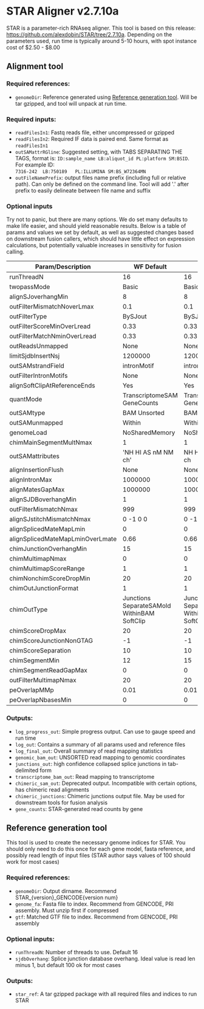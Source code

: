# STAR Aligner v2.7.10a
STAR is a parameter-rich RNAseq aligner.
This tool is based on this release: https://github.com/alexdobin/STAR/tree/2.7.10a.
Depending on the parameters used, run time is typically around 5-10 hours, with spot instance cost of $2.50 - $8.00

## Alignment tool
### Required references:
 - `genomeDir`: Reference generated using [Reference generation tool](#reference-generation-tool). Will be tar gzipped, and tool will unpack at run time.

### Required inputs:
 - `readFilesIn1`: Fastq reads file, either uncompressed or gzipped
 - `readFilesIn2`: Required IF data is paired end. Same format as `readFilesIn1`
 - `outSAMattrRGline`: Suggested setting, with TABS SEPARATING THE TAGS, format is: `ID:sample_name LB:aliquot_id PL:platform SM:BSID`.
   For example ID: <br>
 `7316-242  LB:750189   PL:ILLUMINA SM:BS_W72364MN`
 - `outFileNamePrefix`: output files name prefix (including full or relative path).
 Can only be defined on the command line.
 Tool will add '.' after prefix to easily delineate between file name and suffix

### Optional inputs
Try not to panic, but there are many options.
We do set many defaults to make life easier, and should yield reasonable results.
Below is a table of params and values we set by default, as well as suggested changes based on downstream fusion callers, which should have little effect on expression calculations, but potentially valuable increases in sensitivity for fusion calling.

| Param/Description                | WF Default                                  | gtex                                              | min_fusion                                        | star_fusion_heavy                | arriba_heavy                     |
| -------------------------------- | ------------------------------------------- | ------------------------------------------------- | ------------------------------------------------- | -------------------------------- | -------------------------------- |
| runThreadN                       | 16                                          | 16                                                | 16                                                | 16                               | 16                               |
| twopassMode                      | Basic                                       | Basic                                             | Basic                                             | Basic                            | Basic                            |
| alignSJoverhangMin               | 8                                           | 8                                                 | 8                                                 | 8                                | 8                                |
| outFilterMismatchNoverLmax       | 0.1                                         | 0.1                                               | 0.1                                               | 0.1                              | 0.1                              |
| outFilterType                    | BySJout                                     | BySJout                                           | BySJout                                           | BySJout                          | BySJout                          |
| outFilterScoreMinOverLread       | 0.33                                        | 0.33                                              | 0.33                                              | 0.33                             | 0.33                             |
| outFilterMatchNminOverLread      | 0.33                                        | 0.33                                              | 0.33                                              | 0.33                             | 0.33                             |
| outReadsUnmapped                 | None                                        | None                                              | None                                              | None                             | None                             |
| limitSjdbInsertNsj               | 1200000                                     | 1200000                                           | 1200000                                           | 1200000                          | 1200000                          |
| outSAMstrandField                | intronMotif                                 | intronMotif                                       | intronMotif                                       | intronMotif                      | intronMotif                      |
| outFilterIntronMotifs            | None                                        | None                                              | None                                              | None                             | None                             |
| alignSoftClipAtReferenceEnds     | Yes                                         | Yes                                               | Yes                                               | Yes                              | Yes                              |
| quantMode                        | TranscriptomeSAM GeneCounts                 | TranscriptomeSAM   GeneCounts                     | TranscriptomeSAM   GeneCounts                     | TranscriptomeSAM   GeneCounts    | TranscriptomeSAM   GeneCounts    |
| outSAMtype                       | BAM Unsorted                                | BAM   Unsorted                                    | BAM   Unsorted                                    | BAM   Unsorted                   | BAM   Unsorted                   |
| outSAMunmapped                   | Within                                      | Within                                            | Within                                            | Within                           | Within                           |
| genomeLoad                       | NoSharedMemory                              | NoSharedMemory                                    | NoSharedMemory                                    | NoSharedMemory                   | NoSharedMemory                   |
| chimMainSegmentMultNmax          | 1                                           | 1                                                 | 1                                                 | 1                                | 1                                |
| outSAMattributes                 | 'NH HI AS nM NM ch'                         | NH   HI   AS   nM   NM   ch                       | NH   HI   AS   nM   NM   ch                       | NH   HI   AS   nM   NM   ch      | NH   HI   AS   nM   NM   ch      |
| alignInsertionFlush              | None                                        | None                                              | None                                              | Right                            | None                             |
| alignIntronMax                   | 1000000                                     | 1000000                                           | 1000000                                           | 100000                           | 1000000                          |
| alignMatesGapMax                 | 1000000                                     | 1000000                                           | 1000000                                           | 100000                           | 1000000                          |
| alignSJDBoverhangMin             | 1                                           | 1                                                 | 1                                                 | 10                               | 1                                |
| outFilterMismatchNmax            | 999                                         | 999                                               | 999                                               | 999                              | 999                              |
| alignSJstitchMismatchNmax        | 0 -1 0 0                                    | 0   -1   0   0                                    | 5   -1   5   5                                    | 5   -1   5   5                   | 5   -1   5   5                   |
| alignSplicedMateMapLmin          | 0                                           | 0                                                 | 0                                                 | 30                               | 0                                |
| alignSplicedMateMapLminOverLmate | 0.66                                        | 0.66                                              | 0.66                                              | 0                                | 0.5                              |
| chimJunctionOverhangMin          | 15                                          | 15                                                | 12                                                | 8                                | 10                               |
| chimMultimapNmax                 | 0                                           | 0                                                 | 0                                                 | 20                               | 50                               |
| chimMultimapScoreRange           | 1                                           | 1                                                 | 1                                                 | 3                                | 1                                |
| chimNonchimScoreDropMin          | 20                                          | 20                                                | 20                                                | 10                               | 20                               |
| chimOutJunctionFormat            | 1                                           | 1                                                 | 1                                                 | 1                                | 1                                |
| chimOutType                      | Junctions SeparateSAMold WithinBAM SoftClip | Junctions   SeparateSAMold   WithinBAM   SoftClip | Junctions   SeparateSAMold   WithinBAM   SoftClip | Junctions   WithinBAM   SoftClip | Junctions   WithinBAM   SoftClip |
| chimScoreDropMax                 | 20                                          | 20                                                | 20                                                | 20                               | 30                               |
| chimScoreJunctionNonGTAG         | -1                                          | -1                                                | -1                                                | -4                               | -1                               |
| chimScoreSeparation              | 10                                          | 10                                                | 10                                                | 10                               | 1                                |
| chimSegmentMin                   | 12                                          | 15                                                | 15                                                | 12                               | 10                               |
| chimSegmentReadGapMax            | 0                                           | 0                                                 | 0                                                 | 0                                | 3                                |
| outFilterMultimapNmax            | 20                                          | 20                                                | 20                                                | 20                               | 50                               |
| peOverlapMMp                     | 0.01                                        | 0.01                                              | 0.01                                              | 0                                | 0.01                             |
| peOverlapNbasesMin               | 0                                           | 0                                                 | 0                                                 | 12                               | 10                               |

### Outputs:
 - `log_progress_out`: Simple progress output. Can use to gauge speed and run time
 - `log_out`: Contains a summary of all params used and reference files
 - `log_final_out`: Overall summary of read mapping statistics
 - `genomic_bam_out`: UNSORTED read mapping to genomic coordinates
 - `junctions_out`: high confidence collapsed splice junctions in tab-delimited form
 - `transcriptome_bam_out`: Read mapping to transcriptome
 - `chimeric_sam_out`: Deprecated output. Incompatible with certain options, has chimeric read alignments
 - `chimeric_junctions`: Chimeric junctions output file. May be used for downstream tools for fusion analysis
 - `gene_counts`: STAR-generated read counts by gene

## Reference generation tool
This tool is used to create the necessary genome indices for STAR.
You should only need to do this once for each gene model, fasta reference, and possibly read length of input files (STAR author says values of 100 should work for most cases)

### Required references:
 - `genomeDir`: Output dirname. Recommend STAR_{version}_GENCODE{version num}
 - `genome_fa`: Fasta file to index. Recommend from GENCODE, PRI assembly. Must unzip first if compressed
 - `gtf`: Matched GTF file to index. Recommend from GENCODE, PRI assembly

### Optional inputs:
 - `runThreadN`: Number of threads to use. Default 16
 - `sjdbOverhang`: Splice junction database overhang. Ideal value is read len minus 1, but default 100 ok for most cases

### Outputs:
 - `star_ref`: A tar gzipped package with all required files and indices to run STAR